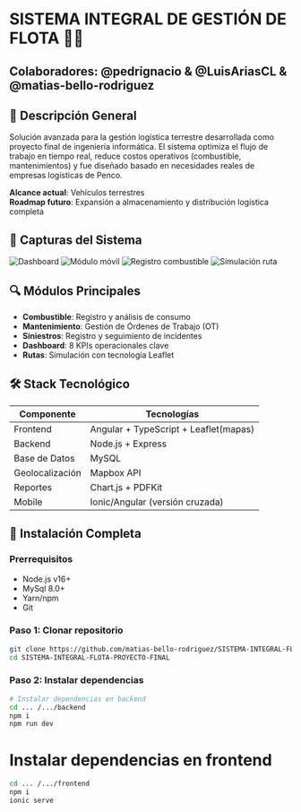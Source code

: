 # SISTEMA INTEGRAL DE GESTIÓN DE FLOTA 🚛💨

## Colaboradores: @pedrignacio & @LuisAriasCL & @matias-bello-rodriguez

## 🧭 Descripción General
Solución avanzada para la gestión logística terrestre desarrollada como proyecto final de ingeniería informática. El sistema optimiza el flujo de trabajo en tiempo real, reduce costos operativos (combustible, mantenimientos) y fue diseñado basado en necesidades reales de empresas logísticas de Penco.

**Alcance actual**: Vehículos terrestres  
**Roadmap futuro**: Expansión a almacenamiento y distribución logística completa

## 📸 Capturas del Sistema
![Dashboard](https://github.com/user-attachments/assets/b3f66e14-113f-4ba5-a818-2d632e8ab055)
![Módulo móvil](https://github.com/user-attachments/assets/de955426-248e-453d-b9b7-0a31533e1e94)
![Registro combustible](https://github.com/user-attachments/assets/dc6cba9f-dd97-417b-8c0a-b1271086f8ee)
![Simulación ruta](https://github.com/user-attachments/assets/db4d8a21-55c6-431f-9742-d4eb39366491)

## 🔍 Módulos Principales
- **Combustible**: Registro y análisis de consumo
- **Mantenimiento**: Gestión de Órdenes de Trabajo (OT)
- **Siniestros**: Registro y seguimiento de incidentes
- **Dashboard**: 8 KPIs operacionales clave
- **Rutas**: Simulación con tecnología Leaflet

## 🛠 Stack Tecnológico
| Componente       | Tecnologías                          |
|------------------|--------------------------------------|
| Frontend         | Angular + TypeScript + Leaflet(mapas)|
| Backend          | Node.js + Express                    |
| Base de Datos    | MySQL                                |
| Geolocalización  | Mapbox API                           |
| Reportes         | Chart.js + PDFKit                    |
| Mobile           | Ionic/Angular (versión cruzada)      |

## 🚀 Instalación Completa

### Prerrequisitos
- Node.js v16+
- MySql 8.0+
- Yarn/npm
- Git

### Paso 1: Clonar repositorio
```bash
git clone https://github.com/matias-bello-rodriguez/SISTEMA-INTEGRAL-FLOTA-PROYECTO-FINAL.git
cd SISTEMA-INTEGRAL-FLOTA-PROYECTO-FINAL
```

### Paso 2: Instalar dependencias
```bash
# Instalar dependencias en backend
cd ... /.../backend
npm i
npm run dev
```

# Instalar dependencias en frontend
```bash
cd ... /.../frontend
npm i
ionic serve
```


